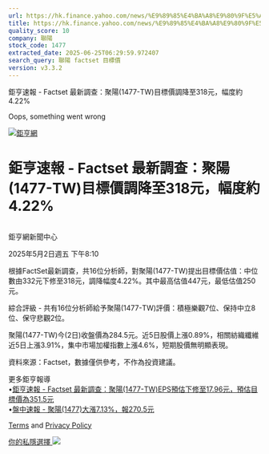 ```yaml
---
url: https://hk.finance.yahoo.com/news/%E9%89%85%E4%BA%A8%E9%80%9F%E5%A0%B1-factset-%E6%9C%80%E6%96%B0%E8%AA%BF%E6%9F%A5-%E8%81%9A%E9%99%BD-1477-001020174.html
title: https://hk.finance.yahoo.com/news/%E9%89%85%E4%BA%A8%E9%80%9F%E5%A0%B1-factset-%E6%9C%80%E6%96%B0%E8
quality_score: 10
company: 聯陽
stock_code: 1477
extracted_date: 2025-06-25T06:29:59.972407
search_query: 聯陽 factset 目標價
version: v3.3.2
---
```


鉅亨速報 - Factset 最新調查：聚陽(1477-TW)目標價調降至318元，幅度約4.22% 


Oops, something went wrong

 

[![鉅亨網](https://s.yimg.com/ny/api/res/1.2/UM5hrThmhlnSiBO4o4qlLg--/YXBwaWQ9aGlnaGxhbmRlcjt3PTE0NjtoPTQ4O2NmPXdlYnA-/https://s.yimg.com/os/creatr-uploaded-images/2020-01/147c7630-36ab-11ea-ae7c-5ee7a0016555)](http://www.cnyes.com/ "鉅亨網")

# 鉅亨速報 - Factset 最新調查：聚陽(1477-TW)目標價調降至318元，幅度約4.22%

![](data:image/gif;base64,R0lGODlhAQABAIAAAAAAAP///ywAAAAAAQABAAACAUwAOw==)

鉅亨網新聞中心

2025年5月2日週五 下午8:10

根據FactSet最新調查，共16位分析師，對聚陽(1477-TW)提出目標價估值：中位數由332元下修至318元，調降幅度4.22%。其中最高估值447元，最低估值250元。

綜合評級 - 共有16位分析師給予聚陽(1477-TW)評價：積極樂觀7位、保持中立8位、保守悲觀2位。

聚陽(1477-TW)今(2日)收盤價為284.5元。近5日股價上漲0.89%，相關紡織纖維近5日上漲3.91%，集中市場加權指數上漲4.6%，短期股價無明顯表現。

資料來源：Factset，數據僅供參考，不作為投資建議。

更多鉅亨報導  
•[鉅亨速報 - Factset 最新調查：聚陽(1477-TW)EPS預估下修至17.96元，預估目標價為351.5元](https://news.cnyes.com/news/id/5947067?utm_source=yahoo&utm_medium=RSS&utm_campaign=relate)  
•[盤中速報 - 聚陽(1477)大漲7.13%，報270.5元](https://news.cnyes.com/news/id/5947596?utm_source=yahoo&utm_medium=RSS&utm_campaign=relate)

[Terms](https://guce.yahoo.com/terms?locale=zh-Hant-HK)  and [Privacy Policy](https://guce.yahoo.com/privacy-policy?locale=zh-Hant-HK)

[你的私隱選擇 ![](https://s.yimg.com/dv/static/siteApp/img/privacy-choice-control.png)](https://guce.yahoo.com/state-controls?locale=zh-Hant-HK&state=VA)